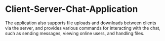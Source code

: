 # Client-Server-Chat-Application
The application also supports file uploads and downloads between clients via the server, and provides various commands for interacting with the chat, such as sending messages, viewing online users, and handling files.
